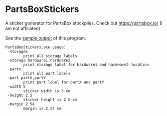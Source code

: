 # PartsBoxStickers
A sticker generator for PartsBox stockpiles. Check out https://partsbox.io/ (I am not affiliated)

See the [sample output](http://alexanderbrevig.github.io/assets/static/PartsBox_01-45-21.pdf) of this program.

```
PartsBoxStickers.exe usage:
 -storages
        print all storage labels
 -storage hardware1,hardware2
        print storage label for hardware1 and hardware2 location
 -parts
        print all part labels
 -part partX,partY
        print part label for partX and partY
 -width 5
        sticker width is 5 cm
 -height 2.5
        sticker height is 2.5 cm
 -margin 2.54
        margin is 2.54 cm
```
